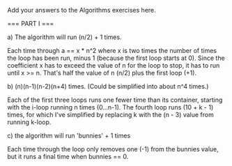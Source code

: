 Add your answers to the Algorithms exercises here.

=== PART I ===

a) The algorithm will run (n/2) + 1 times.

Each time through a == x * n^2 where x is two times the number of times the loop has been run, minus 1 (because the first loop starts at 0). Since the coefficient x has to exceed the value of n for the loop to stop, it has to run until x >= n. That's half the value of n (n/2) plus the first loop (+1).

b) (n)(n-1)(n-2)(n+4) times. (Could be simplified into about n^4 times.)

Each of the first three loops runs one fewer time than its container, starting with the i-loop running n times (0...n-1). The fourth loop runs (10 + k - 1) times, for which I've simplified by replacing k with the (n - 3) value from running k-loop.

c) the algorithm will run 'bunnies' + 1 times

Each time through the loop only removes one (-1) from the bunnies value, but it runs a final time when bunnies == 0.
